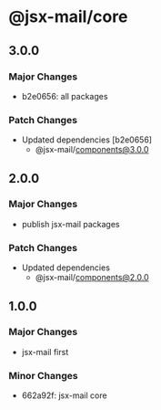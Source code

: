 # @jsx-mail/core

## 3.0.0

### Major Changes

- b2e0656: all packages

### Patch Changes

- Updated dependencies [b2e0656]
  - @jsx-mail/components@3.0.0

## 2.0.0

### Major Changes

- publish jsx-mail packages

### Patch Changes

- Updated dependencies
  - @jsx-mail/components@2.0.0

## 1.0.0

### Major Changes

- jsx-mail first

### Minor Changes

- 662a92f: jsx-mail core
